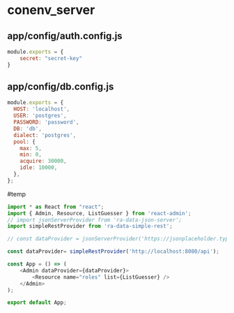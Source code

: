 ﻿# conenv_server

## app/config/auth.config.js

```javascript
module.exports = {
    secret: "secret-key"
}
```

## app/config/db.config.js
```javascript
module.exports = {
  HOST: 'localhost',
  USER: 'postgres',
  PASSWORD: 'password',
  DB: 'db',
  dialect: 'postgres',
  pool: {
    max: 5,
    min: 0,
    acquire: 30000,
    idle: 10000,
  },
};
```
#temp
```javascript
import * as React from "react";
import { Admin, Resource, ListGuesser } from 'react-admin';
// import jsonServerProvider from 'ra-data-json-server';
import simpleRestProvider from 'ra-data-simple-rest';

// const dataProvider = jsonServerProvider('https://jsonplaceholder.typicode.com');

const dataProvider= simpleRestProvider('http://localhost:8080/api');

const App = () => (
    <Admin dataProvider={dataProvider}>
        <Resource name="roles" list={ListGuesser} />
    </Admin>
);

export default App;
```
